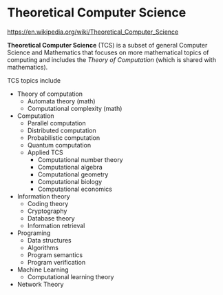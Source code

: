 # Theoretical Computer Science

https://en.wikipedia.org/wiki/Theoretical_Computer_Science

**Theoretical Computer Science** (TCS) is a subset of general Computer Science and Mathematics that focuses on more mathematical topics of computing and includes the *Theory of Computation* (which is shared with mathematics).

TCS topics include
- Theory of computation
  - Automata theory (math)
  - Computational complexity (math)
- Computation
  - Parallel computation
  - Distributed computation
  - Probabilistic computation
  - Quantum computation
  - Applied TCS
    - Computational number theory
    - Computational algebra
    - Computational geometry
    - Computational biology
    - Computational economics
- Information theory
  - Coding theory
  - Cryptography
  - Database theory
  - Information retrieval
- Programing
  - Data structures
  - Algorithms
  - Program semantics
  - Program verification
- Machine Learning
  - Computational learning theory
- Network Theory
